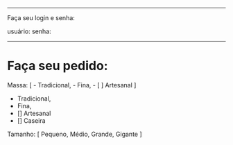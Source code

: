 -----
Faça seu login e senha:

usuário:
senha:


-----


# Faça seu pedido:

Massa:
[
    - Tradicional,
    - Fina,
    - [ ] Artesanal
]
- Tradicional,
- Fina,
- [] Artesanal
- [] Caseira

Tamanho:
[
    Pequeno,
    Médio,
    Grande,
    Gigante
]

